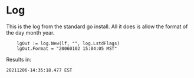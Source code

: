 # Log
This is the log from the standard go install. All it does is allow the format of the  day month year. 

```
	lgOut := log.New(lf, "", log.LstdFlags)
	lgOut.Format = "20060102 15:04:05 MST"
```
Results in: 
```
20211206-14:35:18.477 EST
```
